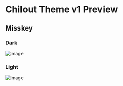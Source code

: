 # Chilout Theme v1 Preview
## Misskey
### Dark
![image](https://github.com/user-attachments/assets/15c62ff6-9d9f-4c0e-a96c-07eb3164eab2)
### Light
![image](https://github.com/user-attachments/assets/ddbbb05c-a1c8-4dc5-9c2f-7d4997ca4918)
